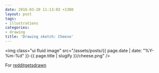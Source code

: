 ```yaml
---
date: 2016-03-20 11:13:03 +1300
layout: post
tags:
- illustrations
categories:
- drawing
title: 'Drawing sketch: Cheese'
---
```


<img class="ui fluid image" src="/assets/posts/{{ page.date | date: "%Y-%m-%d" }}-{{ page.title | slugify }}/cheese.png" />

For [redditgetsdrawn](https://www.reddit.com/r/redditgetsdrawn/comments/42izou/this_is_me_with_my_favourite_food_its_cheese/)
